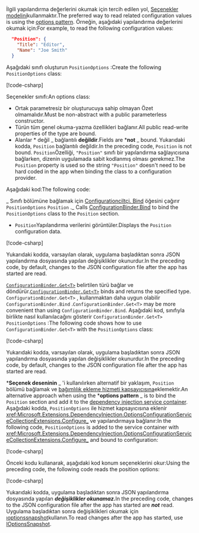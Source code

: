 <span data-ttu-id="8b3d7-101">İlgili yapılandırma değerlerini okumak için tercih edilen yol, [Seçenekler modelini](xref:fundamentals/configuration/options)kullanmaktır.</span><span class="sxs-lookup"><span data-stu-id="8b3d7-101">The preferred way to read related configuration values is using the [options pattern](xref:fundamentals/configuration/options).</span></span> <span data-ttu-id="8b3d7-102">Örneğin, aşağıdaki yapılandırma değerlerini okumak için:</span><span class="sxs-lookup"><span data-stu-id="8b3d7-102">For example, to read the following configuration values:</span></span>

```json
  "Position": {
    "Title": "Editor",
    "Name": "Joe Smith"
  }
```

<span data-ttu-id="8b3d7-103">Aşağıdaki sınıfı oluşturun `PositionOptions` :</span><span class="sxs-lookup"><span data-stu-id="8b3d7-103">Create the following `PositionOptions` class:</span></span>

[!code-csharp[](~/fundamentals/configuration/index/samples/3.x/ConfigSample/Options/PositionOptions.cs?name=snippet)]

<span data-ttu-id="8b3d7-104">Seçenekler sınıfı:</span><span class="sxs-lookup"><span data-stu-id="8b3d7-104">An options class:</span></span>

* <span data-ttu-id="8b3d7-105">Ortak parametresiz bir oluşturucuya sahip olmayan Özet olmamalıdır.</span><span class="sxs-lookup"><span data-stu-id="8b3d7-105">Must be non-abstract with a public parameterless constructor.</span></span>
* <span data-ttu-id="8b3d7-106">Türün tüm genel okuma-yazma özellikleri bağlanır.</span><span class="sxs-lookup"><span data-stu-id="8b3d7-106">All public read-write properties of the type are bound.</span></span>
* <span data-ttu-id="8b3d7-107">Alanlar \* değil _ bağlantılı **değildir**.</span><span class="sxs-lookup"><span data-stu-id="8b3d7-107">Fields are \***not** _ bound.</span></span> <span data-ttu-id="8b3d7-108">Yukarıdaki kodda, `Position` bağlantılı değildir.</span><span class="sxs-lookup"><span data-stu-id="8b3d7-108">In the preceding code, `Position` is not bound.</span></span> <span data-ttu-id="8b3d7-109">`Position`Özelliği, `"Position"` sınıfı bir yapılandırma sağlayıcısına bağlarken, dizenin uygulamada sabit kodlanmış olması gerekmez.</span><span class="sxs-lookup"><span data-stu-id="8b3d7-109">The `Position` property is used so the string `"Position"` doesn't need to be hard coded in the app when binding the class to a configuration provider.</span></span>

<span data-ttu-id="8b3d7-110">Aşağıdaki kod:</span><span class="sxs-lookup"><span data-stu-id="8b3d7-110">The following code:</span></span>

<span data-ttu-id="8b3d7-111">_ Sınıfı bölümüne bağlamak için [Configurationciltçi. Bind](xref:Microsoft.Extensions.Configuration.ConfigurationBinder.Bind*) öğesini çağırır `PositionOptions` `Position` .</span><span class="sxs-lookup"><span data-stu-id="8b3d7-111">_ Calls [ConfigurationBinder.Bind](xref:Microsoft.Extensions.Configuration.ConfigurationBinder.Bind*) to bind the `PositionOptions` class to the `Position` section.</span></span>
* <span data-ttu-id="8b3d7-112">`Position`Yapılandırma verilerini görüntüler.</span><span class="sxs-lookup"><span data-stu-id="8b3d7-112">Displays the `Position` configuration data.</span></span>

[!code-csharp[](~/fundamentals/configuration/index/samples/3.x/ConfigSample/Pages/Test22.cshtml.cs?name=snippet)]

<span data-ttu-id="8b3d7-113">Yukarıdaki kodda, varsayılan olarak, uygulama başladıktan sonra JSON yapılandırma dosyasında yapılan değişiklikler okunurdur.</span><span class="sxs-lookup"><span data-stu-id="8b3d7-113">In the preceding code, by default, changes to the JSON configuration file after the app has started are read.</span></span>

<span data-ttu-id="8b3d7-114">[`ConfigurationBinder.Get<T>`](xref:Microsoft.Extensions.Configuration.ConfigurationBinder.Get*) belirtilen türü bağlar ve döndürür.</span><span class="sxs-lookup"><span data-stu-id="8b3d7-114">[`ConfigurationBinder.Get<T>`](xref:Microsoft.Extensions.Configuration.ConfigurationBinder.Get*) binds and returns the specified type.</span></span> <span data-ttu-id="8b3d7-115">`ConfigurationBinder.Get<T>` , kullanmaktan daha uygun olabilir `ConfigurationBinder.Bind` .</span><span class="sxs-lookup"><span data-stu-id="8b3d7-115">`ConfigurationBinder.Get<T>` may be more convenient than using `ConfigurationBinder.Bind`.</span></span> <span data-ttu-id="8b3d7-116">Aşağıdaki kod, sınıfıyla birlikte nasıl kullanılacağını gösterir `ConfigurationBinder.Get<T>` `PositionOptions` :</span><span class="sxs-lookup"><span data-stu-id="8b3d7-116">The following code shows how to use `ConfigurationBinder.Get<T>` with the `PositionOptions` class:</span></span>

[!code-csharp[](~/fundamentals/configuration/index/samples/3.x/ConfigSample/Pages/Test21.cshtml.cs?name=snippet)]

<span data-ttu-id="8b3d7-117">Yukarıdaki kodda, varsayılan olarak, uygulama başladıktan sonra JSON yapılandırma dosyasında yapılan değişiklikler okunurdur.</span><span class="sxs-lookup"><span data-stu-id="8b3d7-117">In the preceding code, by default, changes to the JSON configuration file after the app has started are read.</span></span>

<span data-ttu-id="8b3d7-118">\***Seçenek deseninin** _ 'i kullanılırken alternatif bir yaklaşım, `Position` bölümü bağlamak ve [bağımlılık ekleme hizmeti kapsayıcısına](xref:fundamentals/dependency-injection)eklemektir.</span><span class="sxs-lookup"><span data-stu-id="8b3d7-118">An alternative approach when using the \***options pattern** _ is to bind the `Position` section and add it to the [dependency injection service container](xref:fundamentals/dependency-injection).</span></span> <span data-ttu-id="8b3d7-119">Aşağıdaki kodda, `PositionOptions` ile hizmet kapsayıcısına eklenir <xref:Microsoft.Extensions.DependencyInjection.OptionsConfigurationServiceCollectionExtensions.Configure_> ve yapılandırmaya bağlanır:</span><span class="sxs-lookup"><span data-stu-id="8b3d7-119">In the following code, `PositionOptions` is added to the service container with <xref:Microsoft.Extensions.DependencyInjection.OptionsConfigurationServiceCollectionExtensions.Configure_> and bound to configuration:</span></span>

[!code-csharp[](~/fundamentals/configuration/index/samples/3.x/ConfigSample/Startup.cs?name=snippet)]

<span data-ttu-id="8b3d7-120">Önceki kodu kullanarak, aşağıdaki kod konum seçeneklerini okur:</span><span class="sxs-lookup"><span data-stu-id="8b3d7-120">Using the preceding code, the following code reads the position options:</span></span>

[!code-csharp[](~/fundamentals/configuration/index/samples/3.x/ConfigSample/Pages/Test2.cshtml.cs?name=snippet)]

<span data-ttu-id="8b3d7-121">Yukarıdaki kodda, uygulama başladıktan sonra JSON yapılandırma dosyasında yapılan ***değişiklikler okunamaz.***</span><span class="sxs-lookup"><span data-stu-id="8b3d7-121">In the preceding code, changes to the JSON configuration file after the app has started are ***not*** read.</span></span> <span data-ttu-id="8b3d7-122">Uygulama başladıktan sonra değişiklikleri okumak için [ıoptionssnapshot](xref:fundamentals/configuration/options#ios)kullanın.</span><span class="sxs-lookup"><span data-stu-id="8b3d7-122">To read changes after the app has started, use [IOptionsSnapshot](xref:fundamentals/configuration/options#ios).</span></span>
